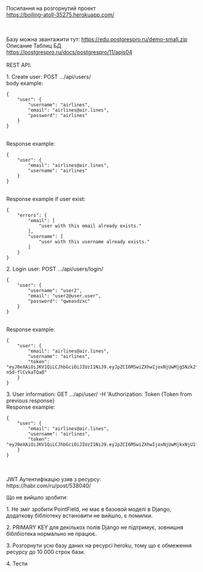 <br><br>
Посилання на розгорнутий проект<br>
https://boiling-atoll-35275.herokuapp.com/

<br><br>
Базу можна звантажити тут: https://edu.postgrespro.ru/demo-small.zip
Описание Таблиц БД<br>
https://postgrespro.ru/docs/postgrespro/11/apjs04
<br><br>
REST API:
<p>1. Create user: POST .../api/users/ <br>
body example: <br>

```
{
    "user": {
        "username": "airlines",
        "email": "airlines@air.lines",
        "password": "airlines"
    }
}
```
<br>
Response example:

```
{
    "user": {
        "email": "airlines@air.lines",
        "username": "airlines"
    }
}
```
<br>
Response example if user exist:

```
{
    "errors": {
        "email": [
            "user with this email already exists."
        ],
        "username": [
            "user with this username already exists."
        ]
    }
}
```
</p>
<p>2. Login user: POST .../api/users/login/

```
{
    "user": {
        "username": "user2",
        "email": "user2@user.user",
        "password": "qweasdzxc"
    }
}
```
<br>
Response example:

```
{
    "user": {
        "email": "airlines@air.lines",
        "username": "airlines",
        "token": "eyJ0eXAiOiJKV1QiLCJhbGciOiJIUzI1NiJ9.eyJpZCI6MSwiZXhwIjoxNjUwMjg5Nzk2fQ.bbyMdQan7igWflnenMrg0Hd5_kT0-n5d-flCvkaTQa8"
    }
}
```
</p>
<p>3. User information: GET .../api/user/ -H 'Authorization: Token {Token from previous response}<br>
Response example:

```
{
    "user": {
        "email": "airlines@air.lines",
        "username": "airlines",
        "token": "eyJ0eXAiOiJKV1QiLCJhbGciOiJIUzI1NiJ9.eyJpZCI6MSwiZXhwIjoxNjUwMjkxNjU1fQ.b86jDnSh6UktvClY3G6tsvdGTLXitn6r_ugzUX7mDKI"
    }
}
```

</p>
<br><br>
JWT Аутентифікацію узяв з ресурсу: <br> 
https://habr.com/ru/post/538040/


<p>Що не вийшло зробити:</p>
<p>1. Не зміг зробити PointField, не має в базовой моделі в Django, додаткову бібліотеку встановити не вийшло, є 
помилки.</p>
<p>2. PRIMARY KEY для декількох полів Django не підтримує, зовнишня біблбіотека нормально не працює.</p>
<p>3. Розгорнути усю базу даних на ресурсі heroku, тому що є обмеження ресурсу до 10 000 строк бази.</p>
<p>4. Тести </p>